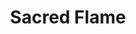---
title: "Sacred Flame"
index:
  - sacred-flame
permalink: /spells/sacred-flame/
tags:
  - Spell
  - Cantrip
  - Evocation
  - Damage
  - Radiant
available_for:
  - Cleric
level: "Cantrip"
school: "Evocation"
range: "60 ft"
comp:
  - V
  - S
attack: "DEX Save"
effect: "Radiant"
description: |
  Flame-like radiance descends on a creature that you can see within range. The target must succeed on a dexterity saving throw or take 1d8 radiant damage. The target gains no benefit from cover for this saving throw.

  The spell's damage increases by 1d8 when you reach 5th level (2d8), 11th level (3d8), and 17th level (4d8).
excerpt: "Flame-like radiance descends on a creature that you can see within range."
source: "Basic Rules"
---